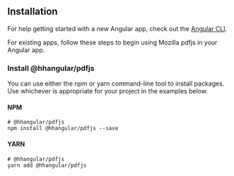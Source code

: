 ## Installation

For help getting started with a new Angular app, check out the [Angular CLI](https://cli.angular.io/).

For existing apps, follow these steps to begin using Mozilla pdfjs in your Angular app.

### Install @hhangular/pdfjs

You can use either the npm or yarn command-line tool to install packages. Use whichever is appropriate for your project in the examples below.

#### NPM

```jshelllanguage
# @hhangular/pdfjs
npm install @hhangular/pdfjs --save 
```

#### YARN

```jshelllanguage
# @hhangular/pdfjs
yarn add @hhangular/pdfjs
```
